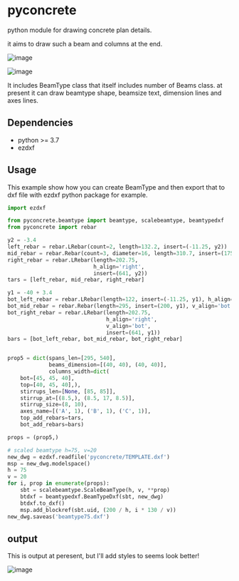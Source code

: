 # pyconcrete
python module for drawing concrete plan details.

it aims to draw such a beam and columns at the end.

![image](https://user-images.githubusercontent.com/8196112/55085621-97acb100-50c4-11e9-91e6-7afcf2d7dbbc.png)

![image](https://user-images.githubusercontent.com/8196112/55085845-f70ac100-50c4-11e9-98c4-05240751b4d5.png)


It includes BeamType class that itself includes number of Beams class.
at present it can draw beamtype shape, beamsize text, dimension lines and axes lines.

## Dependencies
- python >= 3.7
- ezdxf

## Usage

This example show how you can create BeamType and then export that to dxf file
with ezdxf python package for example.

```python
import ezdxf

from pyconcrete.beamtype import beamtype, scalebeamtype, beamtypedxf
from pyconcrete import rebar

y2 = -3.4
left_rebar = rebar.LRebar(count=2, length=132.2, insert=(-11.25, y2))
mid_rebar = rebar.Rebar(count=3, diameter=16, length=310.7, insert=(175, y2))
right_rebar = rebar.LRebar(length=202.75,
                           h_align='right',
                           insert=(641, y2))
tars = [left_rebar, mid_rebar, right_rebar]

y1 = -40 + 3.4
bot_left_rebar = rebar.LRebar(length=122, insert=(-11.25, y1), h_align='left', v_align='bot')
bot_mid_rebar = rebar.Rebar(length=295, insert=(200, y1), v_align='bot')
bot_right_rebar = rebar.LRebar(length=202.75,
                               h_align='right',
                               v_align='bot',
                               insert=(641, y1))
bars = [bot_left_rebar, bot_mid_rebar, bot_right_rebar] 


prop5 = dict(spans_len=[295, 540],
             beams_dimension=[(40, 40), (40, 40)],
             columns_width=dict(
    bot=[45, 45, 40],
    top=[40, 45, 40],),
    stirrups_len=[None, [85, 85]],
    stirrup_at=[(8.5,), (8.5, 17, 8.5)],
    stirrup_size=(8, 10),
    axes_name=[('A', 1), ('B', 1), ('C', 1)],
    top_add_rebars=tars,
    bot_add_rebars=bars)

props = (prop5,)

# scaled beamtype h=75, v=20
new_dwg = ezdxf.readfile('pyconcrete/TEMPLATE.dxf')
msp = new_dwg.modelspace()
h = 75
v = 20
for i, prop in enumerate(props):
    sbt = scalebeamtype.ScaleBeamType(h, v, **prop)
    btdxf = beamtypedxf.BeamTypeDxf(sbt, new_dwg)
    btdxf.to_dxf()
    msp.add_blockref(sbt.uid, (200 / h, i * 130 / v))
new_dwg.saveas('beamtype75.dxf')
```


## output

This is output at peresent, but I'll add styles to seems look better!


![image](https://user-images.githubusercontent.com/8196112/57662418-add6e800-7604-11e9-811f-ea7d3e66746a.png)






